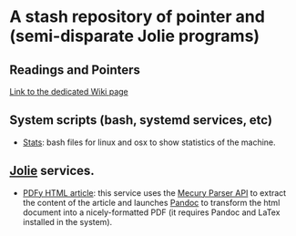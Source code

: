 # A stash repository of pointer and (semi-disparate Jolie programs)

## Readings and Pointers

[Link to the dedicated Wiki page](https://github.com/thesave/stash/wiki/Readings)

## System scripts (bash, systemd services, etc)

- [Stats](https://github.com/thesave/stash/tree/master/stats): bash files for linux and osx to show statistics of the machine.

## [Jolie](http://www.jolie-lang.org) services.

- [PDFy HTML article](https://github.com/thesave/stash/tree/master/pdfy_html): this service uses the [Mecury Parser API](https://mercury.postlight.com/web-parser/) 
to extract the content of the article and launches [Pandoc](http://pandoc.org/) to transform the html document into a 
nicely-formatted PDF (it requires Pandoc and LaTex installed in the system).
